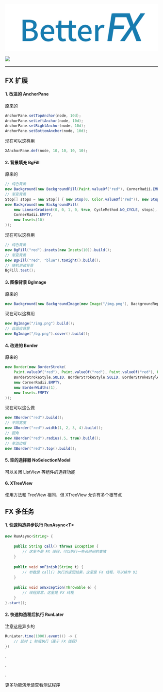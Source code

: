 <center>

![](https://github.com/imyeyu/BetterFX/blob/main/src/main/resources/logo.png)

</center>

![](https://github.com/imyeyu/ImageBed/blob/master/BetterFX/0.png)

---------

## FX 扩展

#### 1. 改进的 AnchorPane

原来的

```java
AnchorPane.setTopAnchor(node, 10d);
AnchorPane.setLeftAnchor(node, 10d);
AnchorPane.setRightAnchor(node, 10d);
AnchorPane.setBottomAnchor(node, 10d);
```

现在可以这样用

```java
XAnchorPane.def(node, 10, 10, 10, 10);
```

#### 2. 背景填充 BgFill

原来的

```java
// 纯色背景
new Background(new BackgroundFill(Paint.valueOf("red"), CornerRadii.EMPTY, new Insets(10)));
// 渐变背景
Stop[] stops = new Stop[] { new Stop(0, Color.valueOf("red")), new Stop(1, Color.valueOf("blue"))};
new Background(new BackgroundFill(
	new LinearGradient(0, 0, 1, 0, true, CycleMethod.NO_CYCLE, stops),
	CornerRadii.EMPTY,
	new Insets(10)
));
```
现在可以这样用
```java
// 纯色背景
new BgFill("red").insets(new Insets(10)).build();
// 渐变背景
new BgFill("red", "blue").toRight().build();
// 随机测试背景
BgFill.test();
```
#### 3. 图像背景 BgImage
原来的
```java
new Background(new BackgroundImage(new Image("/img.png"), BackgroundRepeat.NOT_REPEAT, BackgroundRepeat.NOT_REPEAT, BackgroundPosition.DEFAULT, BackgroundSize.DEFAULT));
```
现在可以这样用
```java
new BgImage("/img.png").build();
// 自适应背景
new BgImage("/bg.png").cover().build();
```
#### 4. 改进的 Border
原来的
```java
new Border(new BorderStroke(
	Paint.valueOf("red"), Paint.valueOf("red"), Paint.valueOf("red"), Paint.valueOf("red"),
	BorderStrokeStyle.SOLID, BorderStrokeStyle.SOLID, BorderStrokeStyle.SOLID, BorderStrokeStyle.SOLID,
	new CornerRadii.EMPTY,
	new BorderWidths(1),
	new Insets.EMPTY
));
```
现在可以这么做
```java
new XBorder("red").build();
// 不同宽度
new XBorder("red").width(1, 2, 3, 4).build();
// 圆角
new XBorder("red").radius(.5, true).build();
// 单边边框
new XBorder("red").top().build();
```
#### 5. 空的选择器 NoSelectionModel
可以关闭 ListView 等组件的选择功能

#### 6. XTreeView
使用方法和 TreeView 相同，但 XTreeView 允许有多个根节点

## FX 多任务

#### 1. 快速构造异步执行 RunAsync&lt;T&gt;
```java
new RunAsync<String> {

	public String call() throws Exception {
		// 这里不是 FX 线程，可以执行一些长时间的事情
	}

	public void onFinish(String t) {
		// 参数是 call() 执行的返回结果，这里是 FX 线程，可以操作 UI
	}

	public void onException(Throwable e) {
		// 线程异常。这里是 FX 线程
	}
}.start();
```

#### 2. 快速构造稍后执行 RunLater
注意这是异步的
```java
RunLater.time(1000).event(() -> {
	// 延时 1 秒后执行（属于 FX 线程）
})
```

.

.

.

更多功能演示请查看测试程序